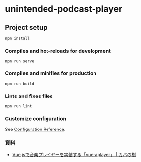 # unintended-podcast-player

## Project setup

```
npm install
```

### Compiles and hot-reloads for development

```
npm run serve
```

### Compiles and minifies for production

```
npm run build
```

### Lints and fixes files

```
npm run lint
```

### Customize configuration

See [Configuration Reference](https://cli.vuejs.org/config/).

### 資料

- [Vue.jsで音楽プレイヤーを実装する「vue-aplayer」 | カバの樹](https://www.kabanoki.net/6844/)
